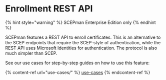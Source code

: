 # Enrollment REST API

{% hint style="warning" %}
SCEPman Enterprise Edition only
{% endhint %}

SCEPman features a REST API to enroll certificates. This is an alternative to the SCEP endpoints that require the SCEP-style of authentication, while the REST API uses Microsoft Identities for authentication. The protocol is also much simpler than SCEP.



See our use cases for step-by-step guides on how to use this feature:

{% content-ref url="use-cases/" %}
[use-cases](use-cases/)
{% endcontent-ref %}

